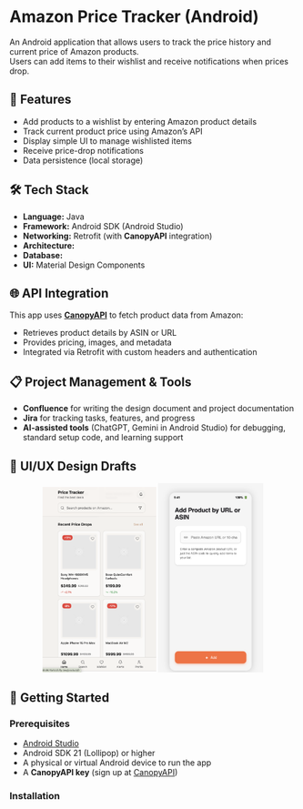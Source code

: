 # Amazon Price Tracker (Android)

An Android application that allows users to track the price history and current price of Amazon products.  
Users can add items to their wishlist and receive notifications when prices drop.  

## 📱 Features
- Add products to a wishlist by entering Amazon product details
- Track current product price using Amazon’s API
- Display simple UI to manage wishlisted items
- Receive price-drop notifications
- Data persistence (local storage)

## 🛠️ Tech Stack
- **Language:** Java
- **Framework:** Android SDK (Android Studio)
- **Networking:** Retrofit (with **CanopyAPI** integration)
- **Architecture:** 
- **Database:** 
- **UI:** Material Design Components
  
## 🌐 API Integration
This app uses **[CanopyAPI](https://canopyapi.co/)** to fetch product data from Amazon:  
- Retrieves product details by ASIN or URL
- Provides pricing, images, and metadata  
- Integrated via Retrofit with custom headers and authentication
  
## 📋 Project Management & Tools
- **Confluence** for writing the design document and project documentation  
- **Jira** for tracking tasks, features, and progress
- **AI-assisted tools** (ChatGPT, Gemini in Android Studio) for debugging, standard setup code, and learning support

## 🎨 UI/UX Design Drafts
<p align="center">
  <img src="design/Home_Screen.png" alt="Home Screen" width="200"/>
  <img src="design/Favorite_Screen.png" alt="Favorite Screen" width="185"/>
</p>

## 🚀 Getting Started

### Prerequisites
- [Android Studio](https://developer.android.com/studio)
- Android SDK 21 (Lollipop) or higher
- A physical or virtual Android device to run the app
- A **CanopyAPI key** (sign up at [CanopyAPI](https://canopyapi.co/))

### Installation

